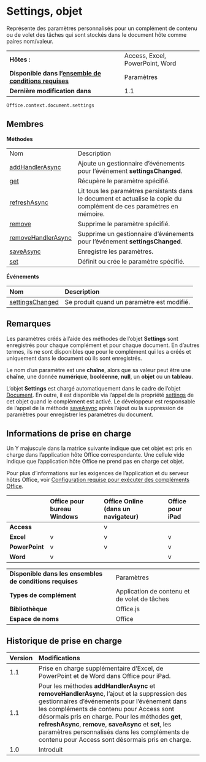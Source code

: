 
# <a name="settings-object"></a>Settings, objet
Représente des paramètres personnalisés pour un complément de contenu ou de volet des tâches qui sont stockés dans le document hôte comme paires nom/valeur.

|||
|:-----|:-----|
|**Hôtes :**|Access, Excel, PowerPoint, Word|
|**Disponible dans l’[ensemble de conditions requises](../../docs/overview/specify-office-hosts-and-api-requirements.md)**|Paramètres|
|**Dernière modification dans**|1.1|

```
Office.context.document.settings
```


## <a name="members"></a>Membres


**Méthodes**

|||
|:-----|:-----|
|Nom|Description|
|[addHandlerAsync](../../reference/shared/settings.addhandlerasync.md)|Ajoute un gestionnaire d’événements pour l’événement **settingsChanged**.|
|[get](../../reference/shared/settings.get.md)|Récupère le paramètre spécifié.|
|[refreshAsync](../../reference/shared/settings.refreshasync.md)|Lit tous les paramètres persistants dans le document et actualise la copie du complément de ces paramètres en mémoire.|
|[remove](../../reference/shared/settings.remove.md)|Supprime le paramètre spécifié.|
|[removeHandlerAsync](../../reference/shared/settings.removehandlerasync.md)|Supprime un gestionnaire d’événements pour l’événement **settingsChanged**.|
|[saveAsync](../../reference/shared/settings.saveasync.md)|Enregistre les paramètres.|
|[set](../../reference/shared/settings.set.md)|Définit ou crée le paramètre spécifié.|

**Événements**


|**Nom**|**Description**|
|:-----|:-----|
|[settingsChanged](../../reference/shared/settings.settingschangedevent.md)|Se produit quand un paramètre est modifié.|

## <a name="remarks"></a>Remarques

Les paramètres créés à l’aide des méthodes de l’objet **Settings** sont enregistrés pour chaque complément et pour chaque document. En d’autres termes, ils ne sont disponibles que pour le complément qui les a créés et uniquement dans le document où ils sont enregistrés.

Le nom d’un paramètre est une **chaîne**, alors que sa valeur peut être une **chaîne**, une donnée **numérique**, **booléenne**, **null**, un **objet** ou un **tableau**.

L’objet **Settings** est chargé automatiquement dans le cadre de l’objet [Document](../../reference/shared/document.md). En outre, il est disponible via l’appel de la propriété [settings](../../reference/shared/document.settings.md) de cet objet quand le complément est activé. Le développeur est responsable de l’appel de la méthode [saveAsync](../../reference/shared/settings.saveasync.md) après l’ajout ou la suppression de paramètres pour enregistrer les paramètres du document.


## <a name="support-details"></a>Informations de prise en charge


Un Y majuscule dans la matrice suivante indique que cet objet est pris en charge dans l’application hôte Office correspondante. Une cellule vide indique que l’application hôte Office ne prend pas en charge cet objet.

Pour plus d’informations sur les exigences de l’application et du serveur hôtes Office, voir [Configuration requise pour exécuter des compléments Office](../../docs/overview/requirements-for-running-office-add-ins.md).


||**Office pour bureau Windows**|**Office Online (dans un navigateur)**|**Office pour iPad**|
|:-----|:-----|:-----|:-----|
|**Access**||v||
|**Excel**|v|v|v|
|**PowerPoint**|v|v|v|
|**Word**|v||v|

|||
|:-----|:-----|
|**Disponible dans les ensembles de conditions requises**|Paramètres|
|**Types de complément**|Application de contenu et de volet de tâches|
|**Bibliothèque**|Office.js|
|**Espace de noms**|Office|

## <a name="support-history"></a>Historique de prise en charge

|**Version**|**Modifications**|
|:-----|:-----|
|1.1|Prise en charge supplémentaire d’Excel, de PowerPoint et de Word dans Office pour iPad.|
|1.1|Pour les méthodes **addHandlerAsync** et **removeHandlerAsync**, l’ajout et la suppression des gestionnaires d’événements pour l’événement dans les compléments de contenu pour Access sont désormais pris en charge. Pour les méthodes **get**, **refreshAsync**, **remove**, **saveAsync** et **set**, les paramètres personnalisés dans les compléments de contenu pour Access sont désormais pris en charge.|
|1.0|Introduit|